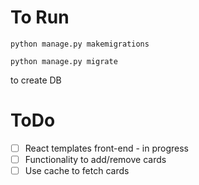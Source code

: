 # To Run
`python manage.py makemigrations`

`python manage.py migrate`

to create DB


# ToDo
- [ ] React templates front-end - in progress
- [ ] Functionality to add/remove cards
- [ ] Use cache to fetch cards
